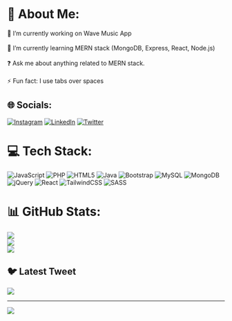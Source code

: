 # 💫 About Me:
🔭 I’m currently working on Wave Music App<br><br>🌱 I’m currently learning MERN stack (MongoDB, Express, React, Node.js)<br><br>❓ Ask me about anything related to MERN stack. <br><br>⚡ Fun fact: I use tabs over spaces


## 🌐 Socials:
[![Instagram](https://img.shields.io/badge/Instagram-%23E4405F.svg?logo=Instagram&logoColor=white)](https://instagram.com/haseebyousuff) [![LinkedIn](https://img.shields.io/badge/LinkedIn-%230077B5.svg?logo=linkedin&logoColor=white)](https://linkedin.com/in/haseebyousuf) [![Twitter](https://img.shields.io/badge/Twitter-%231DA1F2.svg?logo=Twitter&logoColor=white)](https://twitter.com/haseebyousuf) 

# 💻 Tech Stack:
![JavaScript](https://img.shields.io/badge/javascript-%23323330.svg?style=for-the-badge&logo=javascript&logoColor=%23F7DF1E) ![PHP](https://img.shields.io/badge/php-%23777BB4.svg?style=for-the-badge&logo=php&logoColor=white) ![HTML5](https://img.shields.io/badge/html5-%23E34F26.svg?style=for-the-badge&logo=html5&logoColor=white) ![Java](https://img.shields.io/badge/java-%23ED8B00.svg?style=for-the-badge&logo=java&logoColor=white) ![Bootstrap](https://img.shields.io/badge/bootstrap-%23563D7C.svg?style=for-the-badge&logo=bootstrap&logoColor=white) ![MySQL](https://img.shields.io/badge/mysql-%2300f.svg?style=for-the-badge&logo=mysql&logoColor=white) ![MongoDB](https://img.shields.io/badge/MongoDB-%234ea94b.svg?style=for-the-badge&logo=mongodb&logoColor=white) ![jQuery](https://img.shields.io/badge/jquery-%230769AD.svg?style=for-the-badge&logo=jquery&logoColor=white) ![React](https://img.shields.io/badge/react-%2320232a.svg?style=for-the-badge&logo=react&logoColor=%2361DAFB) ![TailwindCSS](https://img.shields.io/badge/tailwindcss-%2338B2AC.svg?style=for-the-badge&logo=tailwind-css&logoColor=white) ![SASS](https://img.shields.io/badge/SASS-hotpink.svg?style=for-the-badge&logo=SASS&logoColor=white)
# 📊 GitHub Stats:
![](https://github-readme-stats.vercel.app/api?username=haseebyousuf&theme=react&hide_border=true&include_all_commits=false&count_private=false)<br/>
![](https://github-readme-streak-stats.herokuapp.com/?user=haseebyousuf&theme=react&hide_border=true)<br/>
![](https://github-readme-stats.vercel.app/api/top-langs/?username=haseebyousuf&theme=react&hide_border=true&include_all_commits=false&count_private=false&layout=compact)

## 🐦 Latest Tweet
[![](https://gtce.itsvg.in/api?username=haseebyousuf)](https://github.com/VishwaGauravIn/github-twitter-card-embed)

---
[![](https://visitcount.itsvg.in/api?id=haseebyousuf&icon=0&color=1)](https://visitcount.itsvg.in)

